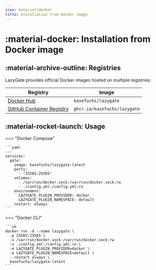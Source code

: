 ```yaml
---
icon: material/docker
title: Installation from Docker image
---
```


# :material-docker: Installation from Docker image

## :material-archive-outline: Registries

LazyGate provides official Docker images hosted on multiple registries:

| Registry                                                                                            | Image                        |
| --------------------------------------------------------------------------------------------------- | ---------------------------- |
| [Docker Hub](https://hub.docker.com/r/kasefuchs/lazygate/)                                          | `kasefuchs/lazygate`         |
| [GitHub Container Registry](https://github.com/users/kasefuchs/packages/container/package/lazygate) | `ghcr.io/kasefuchs/lazygate` |

## :material-rocket-launch: Usage

=== "Docker Compose"

    ```yaml
    ---
    services:
      gate:
        image: kasefuchs/lazygate:latest
        ports:
          - "25565:25565"
        volumes:
          - /var/run/docker.sock:/var/run/docker.sock:rw
          - ./config.yml:/config.yml:ro
        environment:
          LAZYGATE_PLUGIN_PROVIDER: docker
          LAZYGATE_PLUGIN_NAMESPACE: default
        restart: always
    ```

=== "Docker CLI"

    ```sh
    docker run -d --name lazygate \
      -p 25565:25565 \
      -v /var/run/docker.sock:/var/run/docker.sock:rw
      -v ./config.yml:/config.yml:ro \
      -e LAZYGATE_PLUGIN_PROVIDER=docker \
      -e LAZYGATE_PLUGIN_NAMESPACE=default \
      --restart always \
      kasefuchs/lazygate:latest
    ```
